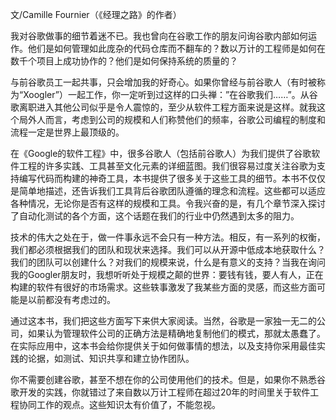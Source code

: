 文/Camille Fournier（《经理之路》的作者）

我对谷歌做事的细节着迷不已。我也曾向在谷歌工作的朋友问询谷歌内部如何运作。他们是如何管理如此庞杂的代码仓库而不翻车的？数以万计的工程师是如何在数千个项目上成功协作的？他们是如何保持系统的质量的？

与前谷歌员工一起共事，只会增加我的好奇心。如果你曾经与前谷歌人（有时被称为“Xoogler”）一起工作，你一定听到过这样的口头禅：”在谷歌我们……”。从谷歌离职进入其他公司似乎是令人震惊的，至少从软件工程方面来说是这样。就我这个局外人而言，考虑到公司的规模和人们称赞他们的频率，谷歌公司编程的制度和流程一定是世界上最顶级的。

在《Google的软件工程》中，很多谷歌人（包括前谷歌人）为我们提供了谷歌软件工程的许多实践、工具甚至文化元素的详细蓝图。我们很容易过度关注谷歌为支持编写代码而构建的神奇工具，本书提供了很多关于这些工具的细节。本书不仅仅是简单地描述，还告诉我们工具背后谷歌团队遵循的理念和流程。这些都可以适应各种情况，无论你是否有这样的规模和工具。令我兴奋的是，有几个章节深入探讨了自动化测试的各个方面，这个话题在我们的行业中仍然遇到太多的阻力。

技术的伟大之处在于，做一件事永远不会只有一种方法。相反，有一系列的权衡，我们都必须根据我们的团队和现状来选择。我们可以从开源中低成本地获取什么？我们的团队可以创建什么？对我们的规模来说，什么是有意义的支持？当我在询问我的Googler朋友时，我想听听处于规模之颠的世界：要钱有钱，要人有人，正在构建的软件有很好的市场需求。这些轶事激发了我某些方面的灵感，而这些方面可能是以前都没有考虑过的。

通过这本书，我们把这些方面写下来供大家阅读。当然，谷歌是一家独一无二的公司，如果认为管理软件公司的正确方法是精确地复制他们的模式，那就太愚蠢了。在实际应用中，这本书会给你提供关于如何做事情的想法，以及支持你采用最佳实践的论据，如测试、知识共享和建立协作团队。

你不需要创建谷歌，甚至不想在你的公司使用他们的技术。但是，如果你不熟悉谷歌开发的实践，你就错过了来自数以万计工程师在超过20年的时间里关于软件工程协同工作的观点。这些知识太有价值了，不能忽视。
